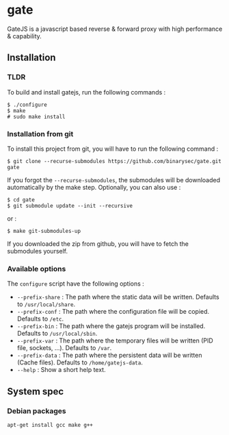 gate
====

GateJS is a javascript based reverse &amp; forward proxy with high 
performance &amp; capability.

## Installation

### TLDR
To build and install gatejs, run the following commands :

	$ ./configure
	$ make
	# sudo make install

### Installation from git
To install this project from git, you will have to run the following command :

	$ git clone --recurse-submodules https://github.com/binarysec/gate.git gate

If you forgot the `--recurse-submodules`, the submodules will be downloaded
automatically by the make step. Optionally, you can also use :

	$ cd gate
	$ git submodule update --init --recursive

or :

	$ make git-submodules-up

If you downloaded the zip from github, you will have to fetch the submodules 
yourself.

### Available options
The `configure` script have the following options :
* `--prefix-share` : The path where the static data will be written. Defaults to
  `/usr/local/share`.
* `--prefix-conf` : The path where the configuration file will be copied.
  Defaults to `/etc`.
* `--prefix-bin` : The path where the gatejs program will be installed. Defaults
  to `/usr/local/sbin`.
* `--prefix-var` : The path where the temporary files will be written (PID file,
  sockets, ...). Defaults to `/var`.
* `--prefix-data` : The path where the persistent data will be written (Cache
  files). Defaults to `/home/gatejs-data`.
* `--help` : Show a short help text.

## System spec

### Debian packages
```bash
apt-get install gcc make g++
```

